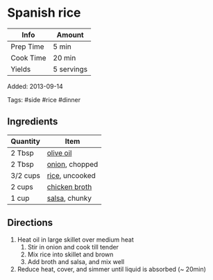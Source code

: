 # Spanish rice

| Info      | Amount     |
| --------- | ---------- |
| Prep Time | 5 min      |
| Cook Time | 20 min     |
| Yields    | 5 servings |

Added: 2013-09-14

Tags: #side #rice #dinner

## Ingredients

| Quantity | Item                                              |
| -------- | ------------------------------------------------- |
| 2 Tbsp   | [olive oil](../_ingredients/olive-oil.md)         |
| 2 Tbsp   | [onion](../_ingredients/onion.md), chopped        |
| 3/2 cups | [rice](../_ingredients/rice.md), uncooked         |
| 2 cups   | [chicken broth](../_ingredients/chicken-broth.md) |
| 1 cup    | [salsa](../_ingredients/salsa.md), chunky         |

## Directions

1. Heat oil in large skillet over medium heat
   1. Stir in onion and cook till tender
   2. Mix rice into skillet and brown
   3. Add broth and salsa, and mix well
2. Reduce heat, cover, and simmer until liquid is absorbed (~ 20min)
